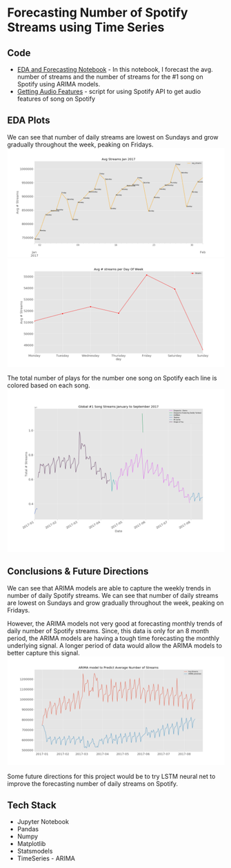 # Forecasting Number of Spotify Streams using Time Series

## Code
* [EDA and Forecasting Notebook](https://github.com/maxgrossenbacher/kaggle_spotify/blob/master/src/Spotify_Time_Series.ipynb) - In this notebook, I forecast the avg. number of streams and the number of streams for the #1 song on Spotify using ARIMA models.
* [Getting Audio Features](https://github.com/maxgrossenbacher/kaggle_spotify/blob/master/src/spotify_data_collection.py) - script for using Spotify API to get audio features of song on Spotify  

## EDA Plots
We can see that number of daily streams are lowest on Sundays and grow gradually throughout the week, peaking on Fridays.
![alt_text](images/Avg_Streaming_Jan_2017.png)
![alt_text](images/Avg_Streaming_Day_of_Week.png)

The total number of plays for the number one song on Spotify each line is colored based on each song.  
![alt_text](images/Global_%231_Song_Streams_January_to_September_2017.png)

## Conclusions & Future Directions
We can see that ARIMA models are able to capture the weekly trends in number of daily Spotify streams. We can see that number of daily streams are lowest on Sundays and grow gradually throughout the week, peaking on Fridays.

However, the ARIMA models not very good at forecasting monthly trends of daily number of Spotify streams. Since, this data is only for an 8 month period, the ARIMA models are having a tough time forecasting the monthly underlying signal. A longer period of data would allow the ARIMA models to better capture this signal.  
![alt_text](images/ARIMA_model_to_Predict_Average_Number_of_Streams.png)

Some future directions for this project would be to try LSTM neural net to improve the forecasting number of daily streams on Spotify.

## Tech Stack
* Jupyter Notebook
* Pandas
* Numpy
* Matplotlib
* Statsmodels
* TimeSeries - ARIMA
